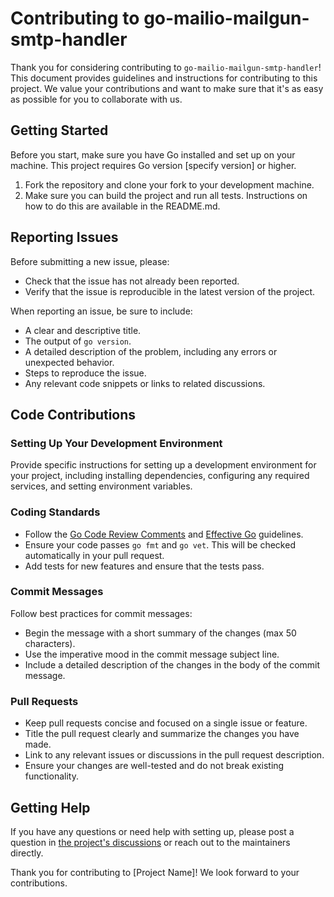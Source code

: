 # Contributing to go-mailio-mailgun-smtp-handler

Thank you for considering contributing to `go-mailio-mailgun-smtp-handler`! This document provides guidelines and instructions for contributing to this project. We value your contributions and want to make sure that it's as easy as possible for you to collaborate with us.

## Getting Started

Before you start, make sure you have Go installed and set up on your machine. This project requires Go version [specify version] or higher.

1. Fork the repository and clone your fork to your development machine.
2. Make sure you can build the project and run all tests. Instructions on how to do this are available in the README.md.

## Reporting Issues

Before submitting a new issue, please:

- Check that the issue has not already been reported.
- Verify that the issue is reproducible in the latest version of the project.

When reporting an issue, be sure to include:

- A clear and descriptive title.
- The output of `go version`.
- A detailed description of the problem, including any errors or unexpected behavior.
- Steps to reproduce the issue.
- Any relevant code snippets or links to related discussions.

## Code Contributions

### Setting Up Your Development Environment

Provide specific instructions for setting up a development environment for your project, including installing dependencies, configuring any required services, and setting environment variables.

### Coding Standards

- Follow the [Go Code Review Comments](https://github.com/golang/go/wiki/CodeReviewComments) and [Effective Go](https://golang.org/doc/effective_go) guidelines.
- Ensure your code passes `go fmt` and `go vet`. This will be checked automatically in your pull request.
- Add tests for new features and ensure that the tests pass.

### Commit Messages

Follow best practices for commit messages:

- Begin the message with a short summary of the changes (max 50 characters).
- Use the imperative mood in the commit message subject line.
- Include a detailed description of the changes in the body of the commit message.

### Pull Requests

- Keep pull requests concise and focused on a single issue or feature.
- Title the pull request clearly and summarize the changes you have made.
- Link to any relevant issues or discussions in the pull request description.
- Ensure your changes are well-tested and do not break existing functionality.


## Getting Help

If you have any questions or need help with setting up, please post a question in [the project's discussions](https://discord.gg/hXjFS2zWra) or reach out to the maintainers directly.

Thank you for contributing to [Project Name]! We look forward to your contributions.
